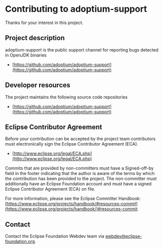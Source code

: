 # Contributing to adoptium-support

Thanks for your interest in this project.

## Project description

adoptium-support is the public support channel for reporting bugs detected in OpenJDK binaries

* [https://github.com/adoptium/adoptium-support](https://github.com/adoptium/adoptium-support)

## Developer resources

The project maintains the following source code repositories

* [https://github.com/adoptium/adoptium-support](https://github.com/adoptium/adoptium-support)

## Eclipse Contributor Agreement

Before your contribution can be accepted by the project team contributors must
electronically sign the Eclipse Contributor Agreement (ECA).

* [http://www.eclipse.org/legal/ECA.php](http://www.eclipse.org/legal/ECA.php)

Commits that are provided by non-committers must have a Signed-off-by field in
the footer indicating that the author is aware of the terms by which the
contribution has been provided to the project. The non-committer must
additionally have an Eclipse Foundation account and must have a signed Eclipse
Contributor Agreement (ECA) on file.

For more information, please see the Eclipse Committer Handbook:
[https://www.eclipse.org/projects/handbook/#resources-commit](https://www.eclipse.org/projects/handbook/)#resources-commit

## Contact

Contact the Eclipse Foundation Webdev team via webdev@eclipse-foundation.org.
